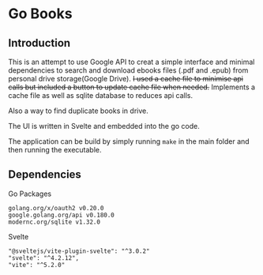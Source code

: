 # Go Books

## Introduction
This is an attempt to use Google API to creat a simple interface and minimal dependencies to search and download ebooks files (.pdf and .epub) from personal drive storage(Google Drive). ~~I used a cache file to minimise api calls but included a button to update cache file when needed.~~ Implements a cache file as well as sqlite database to reduces api calls.

 Also a way to find duplicate books in drive.

The UI is written in Svelte and embedded into the go code.

The application can be build by simply running `make` in the main folder and then running the executable.


## Dependencies
Go Packages
```
golang.org/x/oauth2 v0.20.0
google.golang.org/api v0.180.0
modernc.org/sqlite v1.32.0
```
Svelte
```
"@sveltejs/vite-plugin-svelte": "^3.0.2"
"svelte": "^4.2.12",
"vite": "^5.2.0"
```